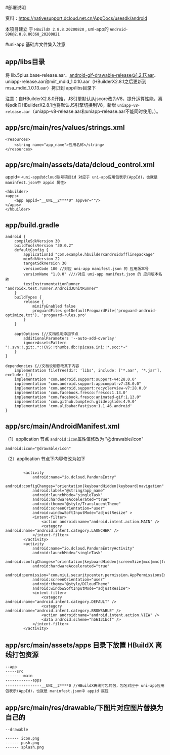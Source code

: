 #部署说明

资料：https://nativesupport.dcloud.net.cn/AppDocs/usesdk/android

本项目建立 于 `HBuildX 2.8.8.20200820` , uni-app的 `Android-SDK@2.8.8.80368_20200821`

#uni-app 基础库文件集入注意

## app/libs目录
将 lib.5plus.base-release.aar、android-gif-drawable-release@1.2.17.aar、uniapp-release.aar和miit_mdid_1.0.10.aar（HBuilderX2.8.1之后更新到msa_mdid_1.0.13.aar）拷贝到 app/libs目录下

注意：自HBuilderX2.8.0开始，JS引擎默认从jscore改为V8，提升运算性能，离线sdk自HBuilderX2.8.1也将默认JS引擎切换到V8，新增 `uniapp-v8-release.aar`（uniapp-v8-release.aar和uniapp-release.aar不能同时使用。）。

## app/src/main/res/values/strings.xml

```
<resources>
    <string name="app_name">应用名称</string>
</resources>
```

## app/src/main/assets/data/dcloud_control.xml

appid= `<uni-app的dcloud账号项目id 对应于 uni-app应用包表示(AppId)，也就是 maninfest.json中 appid 属性>`

```
<hbuilder>
<apps>
    <app appid="__UNI__2****0" appver=""/>
</apps>
</hbuilder>
```

## app/build.gradle
```
android {
    compileSdkVersion 30
    buildToolsVersion "30.0.2"
    defaultConfig {
        applicationId "com.example.hbuilderxandroidofflinepackage"
        minSdkVersion 22
        targetSdkVersion 30
        versionCode 100 //对应 uni-app manifest.json 的 应用版本号
        versionName "1.0.0" ////对应 uni-app manifest.json 的 应用版本名称
        testInstrumentationRunner "androidx.test.runner.AndroidJUnitRunner"
    }
    buildTypes {
        release {
            minifyEnabled false
            proguardFiles getDefaultProguardFile('proguard-android-optimize.txt'), 'proguard-rules.pro'
        }
    }

    aaptOptions {//文档说明添加节点
        additionalParameters '--auto-add-overlay'
        ignoreAssetsPattern "!.svn:!.git:.*:!CVS:!thumbs.db:!picasa.ini:!*.scc:*~"
    }
}

dependencies {//文档说明修改其下内容
    implementation fileTree(dir: 'libs', include: ['*.aar', '*.jar'], exclude: [])
    implementation "com.android.support:support-v4:28.0.0"
    implementation "com.android.support:appcompat-v7:28.0.0"
    implementation 'com.android.support:recyclerview-v7:28.0.0'
    implementation 'com.facebook.fresco:fresco:1.13.0'
    implementation "com.facebook.fresco:animated-gif:1.13.0"
    implementation 'com.github.bumptech.glide:glide:4.9.0'
    implementation 'com.alibaba:fastjson:1.1.46.android'
}
```

## app/src/main/AndroidManifest.xml

（1）application 节点 `android:icon`属性值修改为 "@drawable/icon"

```
android:icon="@drawable/icon"
```



（2）application 节点下内容修改为如下

```

        <activity
            android:name="io.dcloud.PandoraEntry"
            android:configChanges="orientation|keyboardHidden|keyboard|navigation"
            android:label="@string/app_name"
            android:launchMode="singleTask"
            android:hardwareAccelerated="true"
            android:theme="@style/TranslucentTheme"
            android:screenOrientation="user"
            android:windowSoftInputMode="adjustResize" >
            <intent-filter>
                <action android:name="android.intent.action.MAIN" />
                <category android:name="android.intent.category.LAUNCHER" />
            </intent-filter>
        </activity>
        <activity
            android:name="io.dcloud.PandoraEntryActivity"
            android:launchMode="singleTask"
            android:configChanges="orientation|keyboardHidden|screenSize|mcc|mnc|fontScale|keyboard"
            android:hardwareAccelerated="true"
            android:permission="com.miui.securitycenter.permission.AppPermissionsEditor"
            android:screenOrientation="user"
            android:theme="@style/DCloudTheme"
            android:windowSoftInputMode="adjustResize">
            <intent-filter>
                <category android:name="android.intent.category.DEFAULT" />
                <category android:name="android.intent.category.BROWSABLE" />
                <action android:name="android.intent.action.VIEW" />
                <data android:scheme="h56131bcf" />
            </intent-filter>
        </activity>

```

## app/src/main/assets/apps 目录下放置 HBuildX 离线打包资源

```
--app
-----src
--------main
------------apps
----------------__UNI__2****0 //HBuildX离线打包的包，包名对应于 uni-app应用包表示(AppId)，也就是 maninfest.json中 appid 属性
```

## app/src/main/res/drawable/下图片对应图片替换为自己的

```
--drawable

------ icon.png
------ push.png
------ splash.png
```


